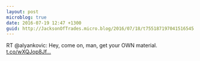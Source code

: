 ```yaml
---
layout: post
microblog: true
date: 2016-07-19 12:47 +1300
guid: http://JacksonOfTrades.micro.blog/2016/07/18/t755187197041516545.html
---
```

RT @alyankovic: Hey, come on, man, get your OWN material. [t.co/wXQJop8Jf...](https://t.co/wXQJop8Jf7)

